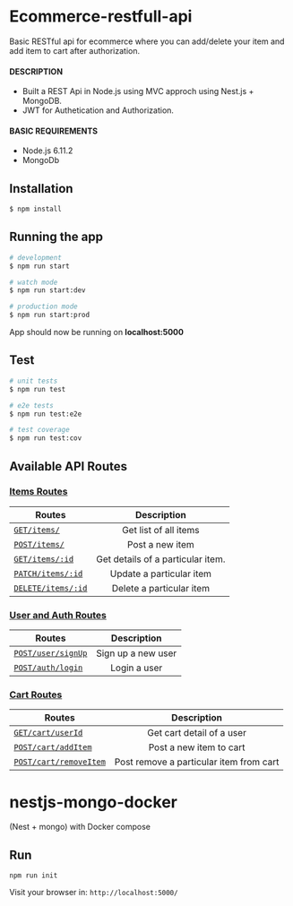 # Ecommerce-restfull-api

Basic RESTful api for ecommerce where you can add/delete your item and add item to cart after authorization.
#### DESCRIPTION

 -    Built a REST Api in Node.js using MVC approch using Nest.js + MongoDB.
 -    JWT for Authetication and Authorization.

#### BASIC REQUIREMENTS

 - Node.js 6.11.2
 - MongoDb

## Installation

```bash
$ npm install
```

## Running the app

```bash
# development
$ npm run start

# watch mode
$ npm run start:dev

# production mode
$ npm run start:prod
```
App should now be running on **localhost:5000**

## Test

```bash
# unit tests
$ npm run test

# e2e tests
$ npm run test:e2e

# test coverage
$ npm run test:cov
```
## Available API Routes

### [Items Routes](#1-product-routes)
| Routes        | Description           | 
| ------------- |:-------------:|
| [`GET/items/`](#a-get-list-of-all-items)    |Get list of all items|
| [`POST/items/`](#b-post-a-new-item)     | Post a new item |     
| [`GET/items/:id`](#c-get-details-of-a-particular-item)| Get details of a particular item. |    
| [`PATCH/items/:id`](#d-update-a-particular-item) | Update a particular item |
| [`DELETE/items/:id`](#e-delete-a-particular-item) |Delete a particular item |

### [User and Auth Routes](#2-user-routes)
| Routes        | Description           | 
| ------------- |:-------------:|
| [`POST/user/signUp`](#a-sign-up-a-new-user)    | Sign up a new user |
| [`POST/auth/login`](#b-login-a-existing-user)     | Login a user |        

### [Cart Routes](#3-cart-routes)
| Routes        | Description           | 
| ------------- |:-------------:|
| [`GET/cart/userId`](#a-get-cart-of-a-user)    | Get cart detail of a user |
| [`POST/cart/addItem`](#b-post-a-new-item-to-cart)     | Post a new item to cart |
| [`POST/cart/removeItem`](#c-post-remove-a-particular-item)| Post remove a particular item from cart | 

# nestjs-mongo-docker
(Nest + mongo) with Docker compose

## Run
```
npm run init
```

Visit your browser in: `http://localhost:5000/`
